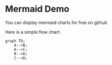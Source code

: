 # Mermaid Demo

You can display mermaid charts for free on github

Here is a simple flow chart:

```mermaid
graph TD;
    A-->B;
    A-->C;
    B-->D;
    C-->D;
```
